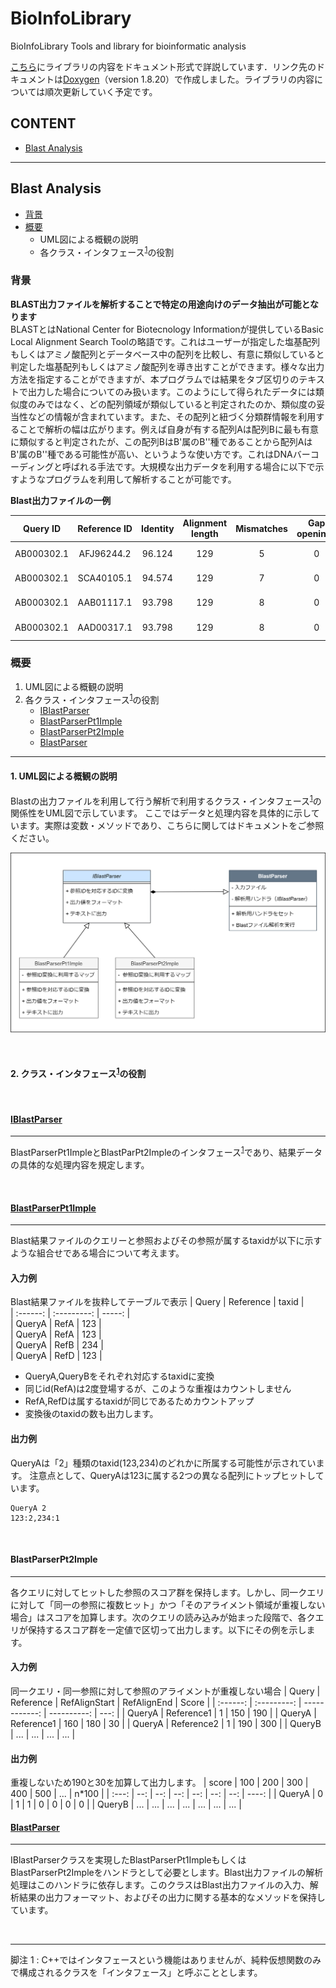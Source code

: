 BioInfoLibrary
=========================

BioInfoLibrary
Tools and library for bioinformatic analysis

[こちら](https://wyink.github.io/BioInfoLibDoc/annotated.html)にライブラリの内容をドキュメント形式で詳説しています．リンク先のドキュメントは[Doxygen](https://www.doxygen.nl/index.html)（version 1.8.20）で作成しました。ライブラリの内容については順次更新していく予定です。</br>


## CONTENT
- [Blast Analysis](#blast-analysis)

* * *

## Blast Analysis
- [背景](#background1)
- [概要](#summary1)
    * UML図による概観の説明
    * 各クラス・インタフェース<sup>[1](#sup1)</sup>の役割

<a id="background1"></a>
### 背景
**BLAST出力ファイルを解析することで特定の用途向けのデータ抽出が可能となります**</br>
BLASTとはNational Center for Biotecnology Informationが提供しているBasic Local Alignment Search Toolの略語です。これはユーザーが指定した塩基配列もしくはアミノ酸配列とデータベース中の配列を比較し、有意に類似していると判定した塩基配列もしくはアミノ酸配列を導き出すことができます。様々な出力方法を指定することができますが、本プログラムでは結果をタブ区切りのテキストで出力した場合についてのみ扱います。このようにして得られたデータには類似度のみではなく、どの配列領域が類似していると判定されたのか、類似度の妥当性などの情報が含まれています。また、その配列と紐づく分類群情報を利用することで解析の幅は広がります。例えば自身が有する配列Aは配列Bに最も有意に類似すると判定されたが、この配列BはB'属のB''種であることから配列AはB'属のB''種である可能性が高い、というような使い方です。これはDNAバーコーディングと呼ばれる手法です。大規模な出力データを利用する場合に以下で示すようなプログラムを利用して解析することが可能です。

**Blast出力ファイルの一例**

|  Query ID |  Reference ID  |  Identity  |  Alignment length  |  Mismatches  |  Gap openings  |  Query Start |  Query End  |  Reference Start   |  Reference End  | Evalue | bit Score|
| :----: | :----: | :----: | :----: | :----: | :----: | :----: | :----: | :----: | :----: | :----: | :----: |
| AB000302.1 | AFJ96244.2 | 96.124 | 129 | 5 | 0 | 154 | 282 | 1 | 129 | 1.72e-54 | 211 |
| AB000302.1 | SCA40105.1 | 94.574 | 129 | 7 | 0 | 154 | 282 | 1 | 129 | 3.72e-51 | 200 |
| AB000302.1 | AAB01117.1 | 93.798 | 129 | 8 | 0 | 154 | 282 | 1 | 129 | 1.34e-50 | 198 |
| AB000302.1 | AAD00317.1 | 93.798 | 129 | 8 | 0 | 154 | 282 | 1 | 129 | 4.81e-50 | 196 |

<a id="summary1"></a>
### 概要

1. UML図による概観の説明
2. 各クラス・インタフェース<sup>[1](#sup1)</sup>の役割
   - [IBlastParser](#iblastparser)
   - [BlastParserPt1Imple](#blastparserpt1imple)
   - [BlastParserPt2Imple](#blastparserpt2imple)
   - [BlastParser](#blastparser)
   
* * * 
#### 1. UML図による概観の説明
Blastの出力ファイルを利用して行う解析で利用するクラス・インタフェース<sup>[1](#sup1)</sup>の関係性をUML図で示しています。
ここではデータと処理内容を具体的に示しています。実際は変数・メソッドであり、こちらに関してはドキュメントをご参照ください。

![BlastParserのUML図](https://github.com/wyink/BioInfoLibrary/blob/master/BioInfoLibrary/Picture/BlastParser.png) </br>

</br>

#### 2. クラス・インタフェース<sup>[1](#sup1)</sup>の役割
</br>

<a id="iblastparser"></a>
#### [IBlastParser](https://wyink.github.io/BioInfoLibDoc/class_i_blast_parser.html) </br>
***
BlastParserPt1ImpleとBlastParPt2Impleのインタフェース<sup>[1](#sup1)</sup>であり、結果データの具体的な処理内容を規定します。
 
</br>



<a id="blastparserpt1imple"></a>
#### [BlastParserPt1Imple](https://wyink.github.io/BioInfoLibDoc/class_blast_parser_pt1_imple.html) </br>
***

Blast結果ファイルのクエリーと参照およびその参照が属するtaxidが以下に示すような組合せである場合について考えます。
#### 入力例
Blast結果ファイルを抜粋してテーブルで表示
|  Query   |  Reference  | taxid  |									
| :------: | :---------: | -----: |									
| QueryA   |	RefA     | 123	  |									
| QueryA   |	RefA     | 123	  |									
| QueryA   |	RefB     | 234	  |									
| QueryA   |	RefD     | 123	  |									

- QueryA,QueryBをそれぞれ対応するtaxidに変換						
-  同じid(RefA)は2度登場するが、このような重複はカウントしません		
- RefA,RefDは属するtaxidが同じであるためカウントアップ				
- 変換後のtaxidの数も出力します。									
											

#### 出力例
QueryAは「2」種類のtaxid(123,234)のどれかに所属する可能性が示されています。
注意点として、QueryAは123に属する2つの異なる配列にトップヒットしています。

```													
QueryA 2	                  														
123:2,234:1																				
```

</br>

#### BlastParserPt2Imple
* * *

各クエリに対してヒットした参照のスコア群を保持します。しかし、同一クエリに対して「同一の参照に複数ヒット」かつ「そのアライメント領域が重複しない場合」はスコアを加算します。次のクエリの読み込みが始まった段階で、各クエリが保持するスコア群を一定値で区切って出力します。以下にその例を示します。
 

#### 入力例

同一クエリ・同一参照に対して参照のアライメントが重複しない場合
|  Query   | Reference   | RefAlignStart | RefAlignEnd | Score |
| :------: | :---------: | ------------: | ----------: |  ---: |
| QueryA   | Reference1  | 	1            | 150	       |   190 |
| QueryA   | Reference1  | 	160          | 180	       |    30 |
| QueryA   | Reference2  | 	1            | 190	       |   300 |
| QueryB   | ...         | ...	         | ...	       |   ... |

#### 出力例

重複しないため190と30を加算して出力します。
  | score  | 100 | 200 | 300 | 400 | 500 | ... | n\*100 |
  | :---:  | --: | --: | --: | --: | --: | --: | ----: |
  | QueryA |   0 |   1 |  1  |  0  | 0   |  0  | 	0  |
  | QueryB | ... | ... | ... | ... | ... | ... |   ... |

<a id="blastparser"></a>

#### [BlastParser](https://wyink.github.io/BioInfoLibDoc/class_blast_parser.html) </br>
***
IBlastParserクラスを実現したBlastParserPt1ImpleもしくはBlastParserPt2Impleをハンドラとして必要とします。Blast出力ファイルの解析処理はこのハンドラに依存します。このクラスはBlast出力ファイルの入力、解析結果の出力フォーマット、およびその出力に関する基本的なメソッドを保持しています。


</br>
<a id="sup1"></a>

* * *

脚注
1 : C++ではインタフェースという機能はありませんが、純粋仮想関数のみで構成されるクラスを「インタフェース」と呼ぶこととします。

